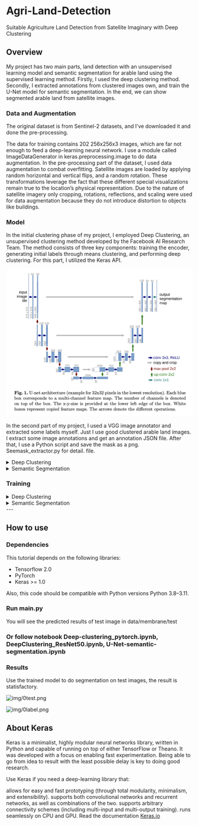# Agri-Land-Detection
Suitable Agriculture Land Detection from Satellite Imaginary with Deep Clustering

## Overview
My project has two main parts, land detection with an unsupervised learning model and semantic segmentation for arable land using the supervised learning method. Firstly, I used the deep clustering method. Secondly, I extracted annotations from clustered images own, and train the U-Net model for semantic segmentation. 
In the end, we can show segmented arable land from satellite images.

### Data and Augmentation
The original dataset is from Sentinel-2 datasets, and I've downloaded it and done the pre-processing.

The data for training contains 202 256x256x3 images, which are far not enough to feed a deep-learning neural network. I use a module called ImageDataGenerator in keras.preprocessing.image to do data augmentation.
In the pre-processing part of the dataset, I used data augmentation to combat overfitting. 
Satellite images are loaded by applying random horizontal and vertical flips, and a random rotation. 
These transformations leverage the fact that these different special visualizations remain true to the location’s physical representation. 
Due to the nature of satellite imagery only cropping, rotations, reflections, and scaling were used for data augmentation because they
do not introduce distortion to objects like buildings.

### Model
  In the initial clustering phase of my project, I employed Deep Clustering, an unsupervised clustering method developed by the Facebook AI Research Team. The method consists of three key components: training the encoder, generating initial labels through means clustering, and performing deep clustering. For this part, I utilized the Keras API.

![img/u-net-architecture.png](img/u-net-architecture.png)

  In the second part of my project, I used a VGG image annotator and extracted some labels myself. Just I use good clustered arable land images. I extract some image annotations and get an annotation JSON file. After that, I use a Python script and save the mask as a png. Seemask_extractor.py for detail.
file.
<details>
  <summary>
    Deep Clustering
  </summary>
  
  #
  - First, The encoder part of the model has pre-trained ResNet-50 architecture which was pre-trained by ImageNet.
  - The model has a flattened layer with uses the last convolutional output from the pre-trained model which has [8*8*2048] dimensional convolutional layer.
  - For the prior layers, we keep the BatchNorm layer that the ResNet-50 architecture uses after each convolution and prior to activation, which has an implicit regularization effect.
  - The output layer of the encoder is the "embedding" layer used for pseudo-label extraction.
  - The decoder part of my model was just used for training to encoder part of my model with high-dimensional images.
  - Secondly, I build a K-means clustering model to extract pseudo labels.
  - By training the autoencoder, we have its encoder part learned to compress each image into ten floating point values.
  - I am going to use K-Means to generate the cluster centroids, which are the 100 clusters’ centers in the 100-D feature space.
  - We are also going to build our custom clustering layer to convert input features to cluster label probability. The probability is calculated by t-distribution.
  -   
</details>
<details>
  <summary>
    Semantic Segmentation
  </summary>
  
  #
  - I have limited available segmentation masks for training. For this reason, I use transfer learning and augmentation 15 times for all images.
  - I train my model using pre-trained InceptionV3 and ResNet50 which are trained with the imagenet.
  - Integrated the resnet50 and Inception V3 pre-trained models to U-Net.
  ![img/u-net-architecture.png](img/u-net-architecture.png)

  This deep neural network is implemented with Keras functional API, which makes it extremely easy to experiment with different interesting architectures.
  
  Output from the network is 256*256 which represents a mask that should be learned. The sigmoid activation function makes sure that mask pixels are in \[0, 1\] range.
</details>

### Training

<details>
  <summary>
    Deep Clustering
  </summary>
  
  #
  - The deep clustering model has soft labeling, assigning an estimated class to each of the data samples in such a way that can be redefined iteratively.
  - The prepared deep clustering model is compiled with a stochastic gradient descent optimizer with 0.01 learning rate using with Kullback-Leibler loss function.
  - Model is training as iteratively that refines the clusters by learning from the high-confidence assignments with the help of the auxiliary target distribution.
  - The deep clustering model is trained by matching the soft assignment to the target distribution.
  - The target distribution is redefined one time in every 100 epochs.
  - The Kullback-Leibler loss calculates divergence loss between soft assignments and auxiliary distribution.
</details>
<details>
  <summary>
    Semantic Segmentation
  </summary>
  
  #
  
  - I train my model using pre-trained InceptionV3 and ResNet50 which are trained with the imagenet.
  - integrated the resnet50 and Inception V3 pre-trained models to U-Net.
  - The model is trained for 50 epochs.
  - After 5 epochs, the calculated accuracy is about 0.92.
  - Loss function for the training is basically just a binary cross-entropy.
</details>
---

## How to use

### Dependencies

This tutorial depends on the following libraries:

* Tensorflow 2.0
* PyTorch
* Keras >= 1.0

Also, this code should be compatible with Python versions Python 3.8–3.11.

### Run main.py

You will see the predicted results of test image in data/membrane/test

### Or follow notebook Deep-clustering_pytorch.ipynb, DeepClustering_ResNet50.ipynb, U-Net-semantic-segmentation.ipynb

### Results

Use the trained model to do segmentation on test images, the result is statisfactory.

![img/0test.png](img/0test.png)

![img/0label.png](img/0label.png)


## About Keras

Keras is a minimalist, highly modular neural networks library, written in Python and capable of running on top of either TensorFlow or Theano. It was developed with a focus on enabling fast experimentation. Being able to go from idea to result with the least possible delay is key to doing good research.

Use Keras if you need a deep-learning library that:

allows for easy and fast prototyping (through total modularity, minimalism, and extensibility).
supports both convolutional networks and recurrent networks, as well as combinations of the two.
supports arbitrary connectivity schemes (including multi-input and multi-output training).
runs seamlessly on CPU and GPU.
Read the documentation [Keras.io](http://keras.io/)
